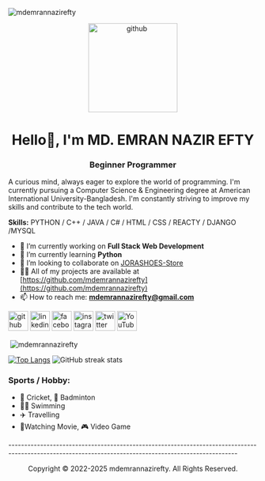 <p align="left"> <img src="https://komarev.com/ghpvc/?username=mdemrannazirefty&label=Profile%20views&color=0e75b6&style=flat" alt="mdemrannazirefty" /> </p>
<div align="center">
  <img src="https://media.licdn.com/dms/image/C4E12AQHhfpP2slLoXw/article-cover_image-shrink_600_2000/0/1578791251071?e=2147483647&v=beta&t=z0mDGgtn6FZAR_FAWN0lu2QP80ugvAfOnWcJ3acz7Rk" alt="github" height="180">
</div>

<h1 align="center">Hello👋, I'm MD. EMRAN NAZIR EFTY</h1>
<h3 align="center">Beginner Programmer</h3>


A curious mind, always eager to explore the world of programming. I'm currently pursuing a Computer Science & Engineering degree at American International University-Bangladesh. I'm constantly striving to improve my skills and contribute to the tech world.

**Skills:** PYTHON / C++ / JAVA / C# / HTML / CSS / REACTY / DJANGO /MYSQL

- 🔭 I’m currently working on **Full Stack Web Development**
- 🌱 I’m currently learning **Python**
- 👯 I’m looking to collaborate on [JORASHOES-Store](https://github.com/mdemrannazirefty/JORASHOES-Store-With-Java.git)
- 👨‍💻 All of my projects are available at [https://github.com/mdemrannazirefty](https://github.com/mdemrannazirefty)
- 📫 How to reach me: **mdemrannazirefty@gmail.com**




[<img src='https://cdn.jsdelivr.net/npm/simple-icons@3.0.1/icons/github.svg' alt='github' height='40'>](https://github.com/mdemrannazirefty)  [<img src='https://cdn.jsdelivr.net/npm/simple-icons@3.0.1/icons/linkedin.svg' alt='linkedin' height='40'>](https://www.linkedin.com/in/mdemrannazirefty/)  [<img src='https://cdn.jsdelivr.net/npm/simple-icons@3.0.1/icons/facebook.svg' alt='facebook' height='40'>](https://www.facebook.com/eftymdemran)  [<img src='https://cdn.jsdelivr.net/npm/simple-icons@3.0.1/icons/instagram.svg' alt='instagram' height='40'>](https://www.instagram.com/en_efty/)  [<img src='https://cdn.jsdelivr.net/npm/simple-icons@3.0.1/icons/twitter.svg' alt='twitter' height='40'>](https://twitter.com/eftymdemran)  [<img src='https://cdn.jsdelivr.net/npm/simple-icons@3.0.1/icons/youtube.svg' alt='YouTube' height='40'>](https://www.youtube.com/channel/mdemrannazirefty)  



<p>&nbsp;<img align="center" src="https://github-readme-stats.vercel.app/api?username=mdemrannazirefty&show_icons=true&locale=en" alt="mdemrannazirefty" /></p>



[![Top Langs](https://github-readme-stats.vercel.app/api/top-langs/?username=mdemrannazirefty)](https://github.com/anuraghazra/github-readme-stats)
![GitHub streak stats](https://streak-stats.demolab.com/?user=mdemrannazirefty)  

<h3>Sports / Hobby:</h3>

- 🏏 Cricket, 🏸 Badminton
- 🏊‍♂️ Swimming
- ✈️ Travelling
- 🍿Watching Movie, 🎮 Video Game
<p>------------------------------------------------------------------------------------------------------------------------------------------------------</p>
<p align="center"> Copyright © 2022-2025 mdemrannazirefty. All Rights Reserved.</p>


